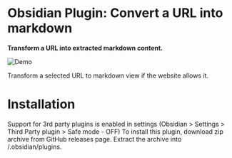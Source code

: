# Obsidian Plugin: Convert a URL into markdown
**Transform a URL into extracted markdown content.**

![Demo](images/demo-extract-url.gif)

Transform a selected URL to markdown view if the website allows it.

# Installation
Support for 3rd party plugins is enabled in settings (Obsidian > Settings > Third Party plugin > Safe mode - OFF)
To install this plugin, download zip archive from GitHub releases page. Extract the archive into <vault>/.obsidian/plugins.